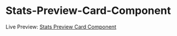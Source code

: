 # Stats-Preview-Card-Component

Live Preview: [Stats Preview Card Component](https://statblitz.netlify.app/)
